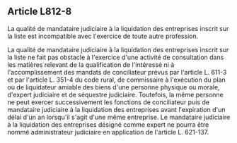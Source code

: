 Article L812-8
----
La qualité de mandataire judiciaire à la liquidation des entreprises inscrit sur
la liste est incompatible avec l'exercice de toute autre profession.

La qualité de mandataire judiciaire à la liquidation des entreprises inscrit sur
la liste ne fait pas obstacle à l'exercice d'une activité de consultation dans
les matières relevant de la qualification de l'intéressé ni à l'accomplissement
des mandats de conciliateur prévus par l'article L. 611-3 et par l'article L.
351-4 du code rural, de commissaire à l'exécution du plan ou de liquidateur
amiable des biens d'une personne physique ou morale, d'expert judiciaire et de
séquestre judiciaire. Toutefois, la même personne ne peut exercer successivement
les fonctions de conciliateur puis de mandataire judiciaire à la liquidation des
entreprises avant l'expiration d'un délai d'un an lorsqu'il s'agit d'une même
entreprise. Le mandataire judiciaire à la liquidation des entreprises désigné
comme expert ne pourra être nommé administrateur judiciaire en application de
l'article L. 621-137.
